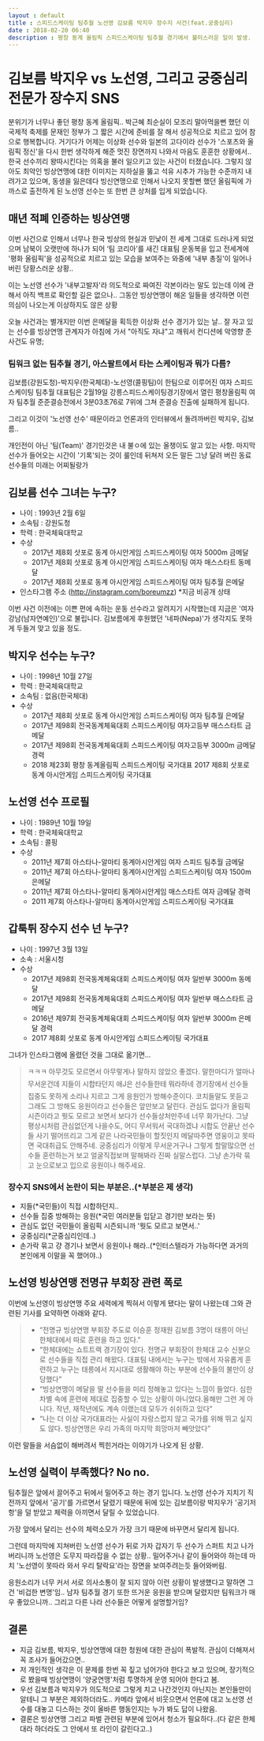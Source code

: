 ```yaml
---
layout : default
title : 스피드스케이팅 팀추월 노선영 김보름 박지우 장수지 사건(feat.궁중심리)
date : 2018-02-20 06:40
description : 평창 동계 올림픽 스피드스케이팅 팀추월 경기에서 불미스러운 일이 발생.  김보름, 박지우 선수가 노선영 선수와 호흡을 의도적으로 맞추지 않고 왕따시켰다는 논란. 썩쏘를 날리는 인터뷰 태도 논란까지 더해져서 여론은 최악으로 치닫고 있는 와중 장수지라는 선수가 궁중심리 인스타그램 올렸다가 몰매 맞는중
---
```


# 김보름 박지우 vs 노선영, 그리고 궁중심리 전문가 장수지 SNS

분위기가 너무나 좋던 평창 동계 올림픽.. 박근혜 최순실이 모조리 말아먹을뻔 했던 이 국제적 축제를 문재인 정부가 그 짧은 시간에 준비를 잘 해서 성공적으로 치르고 있어 참으로 행복합니다. 거기다가 어제는 이상화 선수와 일본의 고다이라 선수가 '스포츠와 올림픽 정신'을 다시 한번 생각하게 해준 멋진 장면까지 나와서 마음도 훈훈한 상황에서.. 한국 선수끼리 왕따시킨다는 의혹을 불러 일으키고 있는 사건이 터졌습니다. 그렇지 않아도 최악인 빙상연맹에 대한 이미지는 지하실을 뚫고 석유 시추가 가능한 수준까지 내려가고 있으며, 동생을 잃은데다 빙신연맹으로 인해서 나오지 못할뻔 했던 올림픽에 가까스로 출전하게 된 노선영 선수는 또 한번 큰 상처를 입게 되었습니다.

## 매년 적폐 인증하는 빙상연맹

이번 사건으로 인해서 너무나 한국 빙상의 현실과 민낯이 전 세계 그대로 드러나게 되었으며 남북이 오랫만에 하나가 되어 ‘팀 코리아’를 새긴 대표팀 운동복을 입고 전세계에 '평화 올림픽'을 성공적으로 치르고 있는 모습을 보여주는 와중에 '내부 총질'이 일어나버린 당황스러운 상황..

이는 노선영 선수가 '내부고발자'라 의도적으로 짜여진 각본이라는 말도 있는데 이에 관해서 아직 백프로 확인할 길은 없으나.. 그동안 빙상연맹이 해온 일들을 생각하면 이런 의심이 나오는게 이상하지도 않은 상황

오늘 사건과는 별개지만 이번 은메달을 획득한 이상화 선수 경기가 있는 날.. 잘 자고 있는 선수를 빙상연맹 관계자가 아침에 가서 "아직도 자냐"고 깨워서 컨디션에 악영향 준 사건도 유명;

### 팀워크 없는 팀추월 경기, 아스팔트에서 타는 스케이팅과 뭐가 다름?

김보름(강원도청)-박지우(한국체대)-노선영(콜핑팀)이 한팀으로 이루어진 여자 스피드스케이팅 팀추월 대표팀은 2월19일 강릉스피드스케이팅경기장에서 열린 평창올림픽 여자 팀추월 준준결승전에서 3분03초76로 7위에 그쳐 준결승 진출에 실패하게 됩니다.

그리고 이것이 '노선영 선수' 때문이라고 언론과의 인터뷰에서 돌려까버린 박지우, 김보름..

개인전이 아닌 '팀(Team)' 경기인것은 내 불ㅇ에 있는 올챙이도 알고 있는 사항. 마지막 선수가 들어오는 시간이 '기록'되는 것이 룰인데 뒤쳐저 오든 말든 그냥 달려 버린 동료 선수들의 미래는 어찌될랑가

## 김보름 선수 그녀는 누구?
* 나이 : 1993년 2월 6일
* 소속팀 : 강원도청
* 학력 : 한국체육대학교
* 수상
    * 2017년 제8회 삿포로 동계 아시안게임 스피드스케이팅 여자 5000m 금메달
    * 2017년 제8회 삿포로 동계 아시안게임 스피드스케이팅 여자 매스스타트 동메달
    * 2017년 제8회 삿포로 동계 아시안게임 스피드스케이팅 여자 팀추월 은메달
* 인스타그램 주소 (http://instagram.com/boreumzz) *지금 비공개 상태

이번 사건 이전에는 이쁜 편에 속하는 운동 선수라고 알려지기 시작했는데 지금은 '여자 강남(남자연예인)'으로 불립니다. 김보름에게 후원했던 '네파(Nepa)'가 생각지도 못하게 두들겨 맞고 있을 정도.

## 박지우 선수는 누구?

* 나이 : 1998년 10월 27일
* 학력 : 한국체육대학교
* 소속팀 : 없음(한국체대)
* 수상
    * 2017년 제8회 삿포로 동계 아시안게임 스피드스케이팅 여자 팀추월 은메달
    * 2017년 제98회 전국동계체육대회 스피드스케이팅 여자고등부 매스스타트 금메달
    * 2017년 제98회 전국동계체육대회 스피드스케이팅 여자고등부 3000m 금메달 경력
    * 2018 제23회 평창 동계올림픽 스피드스케이팅 국가대표 2017 제8회 삿포로 동계 아시안게임 스피드스케이팅 국가대표


## 노선영 선수 프로필
* 나이 : 1989년 10월 19일
* 학력 : 한국체육대학교
* 소속팀 : 콜핑
* 수상
    * 2011년 제7회 아스타나-알마티 동계아시안게임 여자 스피드 팀추월 금메달
    * 2011년 제7회 아스타나-알마티 동계아시안게임 스피드스케이팅 여자 1500m 은메달
    * 2011년 제7회 아스타나-알마티 동계아시안게임 매스스타트 여자 금메달 경력
    * 2011 제7회 아스타나-알마티 동계아시안게임 스피드스케이팅 국가대표


## 갑툭튀 장수지 선수 넌 누구?
* 나이 : 1997년 3월 13일
* 소속 : 서울시청
* 수상 
    * 2017년 제98회 전국동계체육대회 스피드스케이팅 여자 일반부 3000m 동메달
    * 2017년 제98회 전국동계체육대회 스피드스케이팅 여자 일반부 매스스타트 금메달
    * 2016년 제97회 전국동계체육대회 스피드스케이팅 여자 일반부 3000m 은메달 경력
    * 2017 제8회 삿포로 동계 아시안게임 스피드스케이팅 국가대표

그녀가 인스타그램에 올렸던 것을 그대로 옮기면...

>ㅋㅋㅋ 아무것도 모르면서 아무렇게나 말하지 않았으 좋겠다. 말한마디가 얼마나 무서운건데 지들이 시합타던지 애J은 선수들한테 뭐라하네 경기장에서 선수들 집중도 못하게 소리나 지르고 그게 응원인가 방해수준이다. 코치들말도 못듣고 그래도 그 방해도 응원이라고 선수들은 앞만보고 달린다. 관심도 없다가 올림픽 시즌이라고 뭣도 모르고 보면서 보다가 선수들상처만주네 너무 화가난다. 그냥 평상시처럼 관심없던게 나을수도, 어디 무서워서 국대하겠냐 시합도 안끝난 선수들 사기 떨어뜨리고 그게 같은 나라국민들이 할짓인지 메달따주면 영웅이고 못따면 국대취급도 안해주네. 궁중심리가 이렇게 무서운거구나 그렇게 할말많으면 선수들 훈련하는거 보고 얼굴직접보며 말해봐라 진짜 실말스럽다. 그냥 손가락 묶고 눈으로보고 입으로 응원이나 해주세요.

### 장수지 SNS에서 논란이 되는 부분은..(*부분은 제 생각)
* 지들(*국민들)이 직접 시합하던지..
* 선수들 집중 방해하는 응원(*국민 여러분들 입닫고 경기만 보라는 뜻)
* 관심도 없던 국민들이 올림픽 시즌되니까 '뭣도 모르고 보면서..'
* 궁중심리(*군중심리인데..)
* 손가락 묶고 걍 경기나 보면서 응원이나 해라..(*인터스텔라가 가능하다면 과거의 본인에게 이말을 꼭 했어야..)

## 노선영 빙상연맹 전명규 부회장 관련 폭로
이번에 노선영이 빙상연맹 주요 세력에게 찍혀서 이렇게 됐다는 말이 나왔는데 그와 관련된 기사를 요약하면 아래와 같다.

> * “전명규 빙상연맹 부회장 주도로 이승훈 정재원 김보름 3명이 태릉이 아닌 한체대에서 따로 훈련을 하고 있다."
> * “한체대에는 쇼트트랙 경기장이 있다. 전명규 부회장이 한체대 교수 신분으로 선수들을 직접 관리 해왔다. 대표팀 내에서는 누구는 밖에서 자유롭게 훈련하고 누구는 태릉에서 지시대로 생활해야 하는 부분에 선수들의 불만이 상당했다”
> * “빙상연맹이 메달을 딸 선수들을 미리 정해놓고 있다는 느낌이 들었다. 심한 차별 속에 훈련에 제대로 집중할 수 있는 상황이 아니었다.올해만 그런 게 아니다. 작년, 재작년에도 계속 이랬는데 모두가 쉬쉬하고 있다”
> * “나는 더 이상 국가대표라는 사실이 자랑스럽지 않고 국가를 위해 뛰고 싶지도 않다. 빙상연맹은 우리 가족의 마지막 희망마저 빼앗았다”

이런 말들을 서슴없이 해버려서 찍힌거라는 이야기가 나오게 된 상황.

## 노선영 실력이 부족했다? No no.
팀추월은 앞에서 끌어주고 뒤에서 밀어주고 하는 경기 입니다. 노선영 선수가 지치기 직전까지 앞에서 '공기'를 가르면서 달렸기 때문에 뒤에 있는 김보름이랑 박지우가 '공기저항'을 덜 받았고 체력을 아끼면서 달릴 수 있었습니다.

가장 앞에서 달리는 선수의 체력소모가 가장 크기 때문에 바꾸면서 달리게 됩니다.

그런데 마지막에 지쳐버린 노선영 선수가 뒤로 가자 갑자기 두 선수가 스퍼트 치고 나가버리니까 노선영은 도무지 따라잡을 수 없는 상황.. 밀어주거나 같이 들어와야 하는데 마치 '노선영이 못따라 와서 우리 탈락요'라는 장면을 보여주려는듯 들어와버림.

응원소리가 너무 커서 서로 의사소통이 잘 되지 않아 이런 상황이 발생헀다고 말하면 그건 '비겁한 변명'임.. 남자 팀추월 경기 또한 뜨거운 응원을 받으며 달렸지만 팀워크가 매우 좋았으니까.. 그리고 다른 나라 선수들은 어떻게 설명할거임?

## 결론
* 지금 김보름, 박지우, 빙상연맹에 대한 청원에 대한 관심이 폭발적. 관심이 더해져서 꼭 조사가 들어갔으면..
* 저 개인적인 생각은 이 문제를 한번 꼭 짚고 넘어가야 한다고 보고 있으며, 장기적으로 봤을때 빙상연맹이 '양궁연맹'처럼 투명하게 운영 되어야 한다고 봄.
*  우선 김보름과 박지우가 의도적으로 그렇게 치고 나간것인지 아닌지는 본인들만이 알테니 그 부분은 제외하더라도.. 카메라 앞에서 비웃으면서 언론에 대고 노선영 선수를 대놓고 디스하는 것이 올바른 행동인지는 누가 봐도 답이 나왔음.
*  결론은 빙상연맹 그리고 파벌 관련된 부분에 있어서 청소가 필요하다..(다 같은 한체대라 하더라도 그 안에서 또 라인이 갈린다고..)
